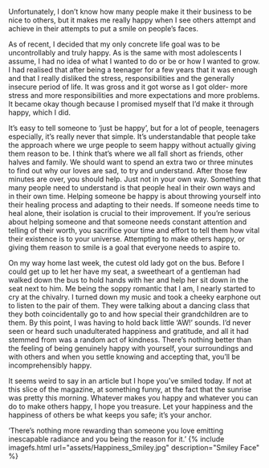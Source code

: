
Unfortunately, I don’t know how many people make it their business to be nice to others, but it makes me really happy when I see others attempt and achieve in their attempts to put a smile on people’s faces.  

As of recent, I decided that my only concrete life goal was to be uncontrollably and truly happy. As is the same with most adolescents I assume, I had no idea of what I wanted to do or be or how I wanted to grow. I had realised that after being a teenager for a few years that it was enough and that I really disliked the stress, responsibilities and the generally insecure period of life. It was gross and it got worse as I got older- more stress and more responsibilities and more expectations and more problems. It became okay though because I promised myself that I’d make it through happy, which I did.  

It’s easy to tell someone to ‘just be happy’, but for a lot of people, teenagers especially, it’s really never that simple. It’s understandable that people take the approach where we urge people to seem happy without actually giving them reason to be. I think that’s where we all fall short as friends, other halves and family. We should want to spend an extra two or three minutes to find out why our loves are sad, to try and understand. After those few minutes are over, you should help. Just not in your own way. Something that many people need to understand is that people heal in their own ways and in their own time. Helping someone be happy is about throwing yourself into their healing process and adapting to their needs. If someone needs time to heal alone, their isolation is crucial to their improvement. If you’re serious about helping someone and that someone needs constant attention and telling of their worth, you sacrifice your time and effort to tell them how vital their existence is to your universe. Attempting to make others happy, or giving them reason to smile is a goal that everyone needs to aspire to.  

On my way home last week, the cutest old lady got on the bus. Before I could get up to let her have my seat, a sweetheart of a gentleman had walked down the bus to hold hands with her and help her sit down in the seat next to him. Me being the soppy romantic that I am, I nearly started to cry at the chivalry. I turned down my music and took a cheeky earphone out to listen to the pair of them. They were talking about a dancing class that they both coincidentally go to and how special their grandchildren are to them. By this point, I was having to hold back little ‘AW!’ sounds. I’d never seen or heard such unadulterated happiness and gratitude, and all it had stemmed from was a random act of kindness. There’s nothing better than the feeling of being genuinely happy with yourself, your surroundings and with others and when you settle knowing and accepting that, you’ll be incomprehensibly happy.  

It seems weird to say in an article but I hope you’ve smiled today. If not at this slice of the magazine, at something funny, at the fact that the sunrise was pretty this morning. Whatever makes you happy and whatever you can do to make others happy, I hope you treasure. Let your happiness and the happiness of others be what keeps you safe; it’s your anchor.  
 
‘There’s nothing more rewarding than someone you love emitting inescapable radiance and you being the reason for it.’ 
 {% include imagefs.html url="assets/Happiness_Smiley.jpg" description="Smiley Face" %}
